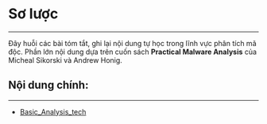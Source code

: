 # Sơ lược
---
  Đây huỗi các bài tóm tắt, ghi lại nội dung tự học trong lĩnh vực phân tích mã độc. Phần lớn nội dung dựa trên cuốn sách **Practical Malware Analysis** của Micheal Sikorski và Andrew Honig.  

## Nội dung chính:  
---
- [Basic_Analysis_tech](./Basic_Analysis_tech.md)
